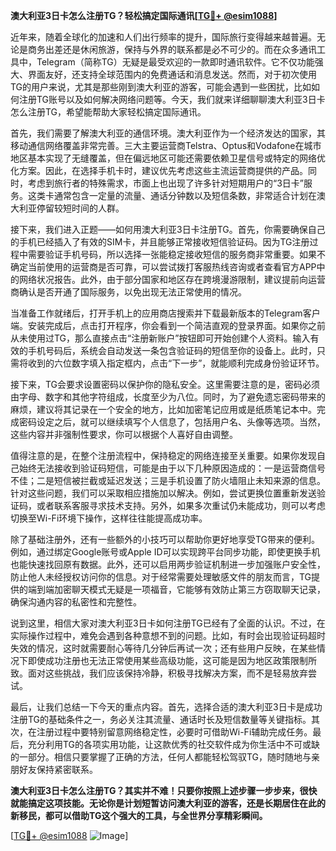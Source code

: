 **澳大利亚3日卡怎么注册TG？轻松搞定国际通讯[[TG💪+ @esim1088](https://t.me/s/esim1088)]**

近年来，随着全球化的加速和人们出行频率的提升，国际旅行变得越来越普遍。无论是商务出差还是休闲旅游，保持与外界的联系都是必不可少的。而在众多通讯工具中，Telegram（简称TG）无疑是最受欢迎的一款即时通讯软件。它不仅功能强大、界面友好，还支持全球范围内的免费通话和消息发送。然而，对于初次使用TG的用户来说，尤其是那些刚到澳大利亚的游客，可能会遇到一些困扰，比如如何注册TG账号以及如何解决网络问题等。今天，我们就来详细聊聊澳大利亚3日卡怎么注册TG，希望能帮助大家轻松搞定国际通讯。

首先，我们需要了解澳大利亚的通信环境。澳大利亚作为一个经济发达的国家，其移动通信网络覆盖非常完善。三大主要运营商Telstra、Optus和Vodafone在城市地区基本实现了无缝覆盖，但在偏远地区可能还需要依赖卫星信号或特定的网络优化方案。因此，在选择手机卡时，建议优先考虑这些主流运营商提供的产品。同时，考虑到旅行者的特殊需求，市面上也出现了许多针对短期用户的“3日卡”服务。这类卡通常包含一定量的流量、通话分钟数以及短信条数，非常适合计划在澳大利亚停留较短时间的人群。

接下来，我们进入正题——如何用澳大利亚3日卡注册TG。首先，你需要确保自己的手机已经插入了有效的SIM卡，并且能够正常接收短信验证码。因为TG注册过程中需要验证手机号码，所以选择一张能稳定接收短信的服务商非常重要。如果不确定当前使用的运营商是否可靠，可以尝试拨打客服热线咨询或者查看官方APP中的网络状况报告。此外，由于部分国家和地区存在跨境漫游限制，建议提前向运营商确认是否开通了国际服务，以免出现无法正常使用的情况。

当准备工作就绪后，打开手机上的应用商店搜索并下载最新版本的Telegram客户端。安装完成后，点击打开程序，你会看到一个简洁直观的登录界面。如果你之前从未使用过TG，那么直接点击“注册新账户”按钮即可开始创建个人资料。输入有效的手机号码后，系统会自动发送一条包含验证码的短信至你的设备上。此时，只需将收到的六位数字填入指定框内，点击“下一步”，就能顺利完成身份验证环节。

接下来，TG会要求设置密码以保护你的隐私安全。这里需要注意的是，密码必须由字母、数字和其他字符组成，长度至少为八位。同时，为了避免遗忘密码带来的麻烦，建议将其记录在一个安全的地方，比如加密笔记应用或是纸质笔记本中。完成密码设定之后，就可以继续填写个人信息了，包括用户名、头像等选项。当然，这些内容并非强制性要求，你可以根据个人喜好自由调整。

值得注意的是，在整个注册流程中，保持稳定的网络连接至关重要。如果你发现自己始终无法接收到验证码短信，可能是由于以下几种原因造成的：一是运营商信号不佳；二是短信被拦截或延迟发送；三是手机设置了防火墙阻止未知来源的信息。针对这些问题，我们可以采取相应措施加以解决。例如，尝试更换位置重新发送验证码，或者联系客服寻求技术支持。另外，如果多次重试仍未能成功，则可以考虑切换至Wi-Fi环境下操作，这样往往能提高成功率。

除了基础注册外，还有一些额外的小技巧可以帮助你更好地享受TG带来的便利。例如，通过绑定Google账号或Apple ID可以实现跨平台同步功能，即使更换手机也能快速找回原有数据。此外，还可以启用两步验证机制进一步加强账户安全性，防止他人未经授权访问你的信息。对于经常需要处理敏感文件的朋友而言，TG提供的端到端加密聊天模式无疑是一项福音，它能够有效防止第三方窃取聊天记录，确保沟通内容的私密性和完整性。

说到这里，相信大家对澳大利亚3日卡如何注册TG已经有了全面的认识。不过，在实际操作过程中，难免会遇到各种意想不到的问题。比如，有时会出现验证码超时失效的情况，这时就需要耐心等待几分钟后再试一次；还有些用户反映，在某些情况下即使成功注册也无法正常使用某些高级功能，这可能是因为地区政策限制所致。面对这些挑战，我们应该保持冷静，积极寻找解决方案，而不是轻易放弃尝试。

最后，让我们总结一下今天的重点内容。首先，选择合适的澳大利亚3日卡是成功注册TG的基础条件之一，务必关注其流量、通话时长及短信数量等关键指标。其次，在注册过程中要特别留意网络稳定性，必要时可借助Wi-Fi辅助完成任务。最后，充分利用TG的各项实用功能，让这款优秀的社交软件成为你生活中不可或缺的一部分。相信只要掌握了正确的方法，任何人都能轻松驾驭TG，随时随地与亲朋好友保持紧密联系。

**澳大利亚3日卡怎么注册TG？其实并不难！只要你按照上述步骤一步步来，很快就能搞定这项技能。无论你是计划短暂访问澳大利亚的游客，还是长期居住在此的新移民，都可以借助TG这个强大的工具，与全世界分享精彩瞬间。**

[[TG💪+ @esim1088](https://t.me/s/esim1088) ![Image](https://i.postimg.cc/4NQfJmqS/Snipaste-2025-05-13-00-14-12.png)]